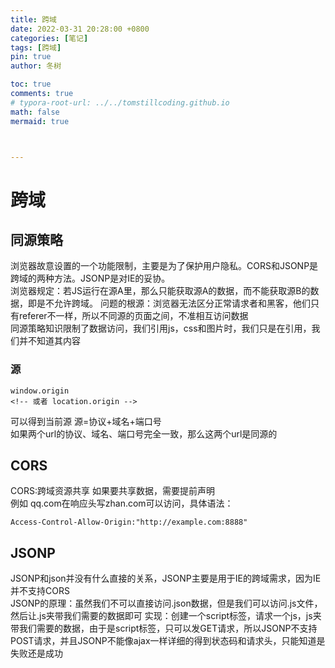 ```yaml
---
title: 跨域
date: 2022-03-31 20:28:00 +0800
categories: [笔记]
tags: [跨域]
pin: true
author: 冬树

toc: true
comments: true
# typora-root-url: ../../tomstillcoding.github.io
math: false
mermaid: true



---
```



# 跨域 
## 同源策略
浏览器故意设置的一个功能限制，主要是为了保护用户隐私。CORS和JSONP是跨域的两种方法。JSONP是对IE的妥协。  
浏览器规定：若JS运行在源A里，那么只能获取源A的数据，而不能获取源B的数据，即是不允许跨域。 
问题的根源：浏览器无法区分正常请求者和黑客，他们只有referer不一样，所以不同源的页面之间，不准相互访问数据  
同源策略知识限制了数据访问，我们引用js，css和图片时，我们只是在引用，我们并不知道其内容  
### 源
```
window.origin
<!-- 或者 location.origin -->
```
可以得到当前源
源=协议+域名+端口号  
如果两个url的协议、域名、端口号完全一致，那么这两个url是同源的
 ## CORS
 CORS:跨域资源共享
 如果要共享数据，需要提前声明  
 例如 qq.com在响应头写zhan.com可以访问，具体语法：
 ```
Access-Control-Allow-Origin:"http://example.com:8888"
 ```

 ## JSONP
 JSONP和json并没有什么直接的关系，JSONP主要是用于IE的跨域需求，因为IE并不支持CORS  
 JSONP的原理：虽然我们不可以直接访问.json数据，但是我们可以访问.js文件，然后让.js夹带我们需要的数据即可
 实现：创建一个script标签，请求一个js，js夹带我们需要的数据，由于是script标签，只可以发GET请求，所以JSONP不支持POST请求，并且JSONP不能像ajax一样详细的得到状态码和请求头，只能知道是失败还是成功
